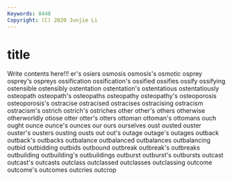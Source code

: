 ```yaml
---
Keywords: 8448
Copyright: (C) 2020 Junjie Li
---
```


# title

Write contents here!!!
er's 
osiers 
osmosis 
osmosis's 
osmotic 
osprey
osprey's 
ospreys 
ossification 
ossification's 
ossified 
ossifies 
ossify 
ossifying 
ostensible 
ostensibly
ostentation 
ostentation's 
ostentatious 
ostentatiously 
osteopath 
osteopath's 
osteopaths 
osteopathy 
osteopathy's 
osteoporosis
osteoporosis's 
ostracise 
ostracised 
ostracises 
ostracising 
ostracism 
ostracism's 
ostrich 
ostrich's 
ostriches
other 
other's 
others 
otherwise 
otherworldly 
otiose 
otter 
otter's 
otters 
ottoman
ottoman's 
ottomans 
ouch 
ought 
ounce 
ounce's 
ounces 
our 
ours 
ourselves
oust 
ousted 
ouster 
ouster's 
ousters 
ousting 
ousts 
out 
out's 
outage
outage's 
outages 
outback 
outback's 
outbacks 
outbalance 
outbalanced 
outbalances 
outbalancing 
outbid
outbidding 
outbids 
outbound 
outbreak 
outbreak's 
outbreaks 
outbuilding 
outbuilding's 
outbuildings 
outburst
outburst's 
outbursts 
outcast 
outcast's 
outcasts 
outclass 
outclassed 
outclasses 
outclassing 
outcome
outcome's 
outcomes 
outcries 
outcrop 
